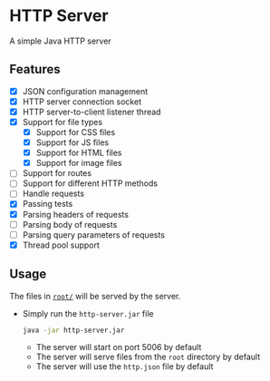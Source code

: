 # HTTP Server

A simple Java HTTP server

## Features

- [x] JSON configuration management
- [x] HTTP server connection socket
- [x] HTTP server-to-client listener thread
- [x] Support for file types
    - [x] Support for CSS files
    - [x] Support for JS files
    - [x] Support for HTML files
    - [x] Support for image files
- [ ] Support for routes
- [ ] Support for different HTTP methods
- [ ] Handle requests
- [x] Passing tests
- [x] Parsing headers of requests
- [ ] Parsing body of requests
- [ ] Parsing query parameters of requests
- [x] Thread pool support

## Usage

The files in [`root/`](/root/) will be served by the server.

- Simply run the `http-server.jar` file
    ```zsh
    java -jar http-server.jar
    ```
    - The server will start on port 5006 by default
    - The server will serve files from the `root` directory by default
    - The server will use the `http.json` file by default
    